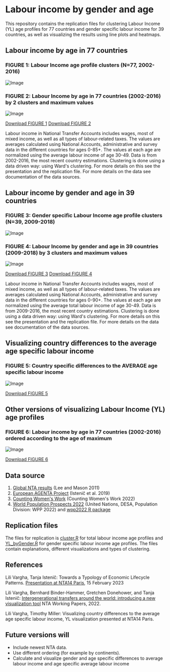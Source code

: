 # Labour income by gender and age

This repository contains the replication files for clustering Labour Income (YL) age profiles for 77 countries and gender specific labour income for 39 countries, as well as visualizing the results using line plots and heatmaps.

## Labour income by age in 77 countries

### FIGURE 1: Labour Income age profile clusters (N=77, 2002-2016)
![Image](https://user-images.githubusercontent.com/68189671/217822610-54cea992-75cc-4aea-8e8b-297c8cf04626.jpg)
### FIGURE 2: Labour Income by age in 77 countries (2002-2016) by 2 clusters and maximum values
![Image](https://user-images.githubusercontent.com/68189671/217785920-4581c8a6-f2b5-4398-b364-67ab416d3598.jpg)

[Download FIGURE 1](https://github.com/LiliVargha/Labour-Income_YL/blob/main/ClusterYL.jpg)
[Download FIGURE 2](https://github.com/LiliVargha/Labour-Income_YL/blob/main/YLclusterViz.jpg)

Labour income in National Transfer Accounts includes wages, most of mixed income, as well as all types of labour-related taxes. The values are averages calculated using National Accounts, administrative and survey data in the different countries for ages 0-85+. The values at each age are normalized using the average labour income of age 30-49. Data is from 2002-2016, the most recent country estimations. Clustering is done using a data driven way: using Ward's clustering. For more details on this see the presentation and the replication file. For more details on the data see documentation of the data sources.

## Labour income by gender and age in 39 countries

### FIGURE 3: Gender specific Labour Income age profile clusters (N=39, 2009-2018)
![Image](https://user-images.githubusercontent.com/68189671/217822610-54cea992-75cc-4aea-8e8b-297c8cf04626.jpg)
### FIGURE 4: Labour Income by gender and age in 39 countries (2009-2018) by 3 clusters and maximum values
![Image](https://user-images.githubusercontent.com/68189671/217785920-4581c8a6-f2b5-4398-b364-67ab416d3598.jpg)

[Download FIGURE 3](https://github.com/LiliVargha/Labour-Income_YL/blob/main/ClusterYL.jpg)
[Download FIGURE 4](https://github.com/LiliVargha/Labour-Income_YL/blob/main/YLclusterViz.jpg)

Labour income in National Transfer Accounts includes wages, most of mixed income, as well as all types of labour-related taxes. The values are averages calculated using National Accounts, administrative and survey data in the different countries for ages 0-90+. The values at each age are normalized using the average total labour income of age 30-49. Data is from 2009-2016, the most recent country estimations. Clustering is done using a data driven way: using Ward's clustering. For more details on this see the presentation and the replication file. For more details on the data see documentation of the data sources.

## Visualizing country differences to the average age specific labour income

### FIGURE 5: Country specific differences to the AVERAGE age specific labour income
![Image](https://user-images.githubusercontent.com/68189671/217836622-d93198e6-a023-49e9-a974-19a054af3033.jpg)

[Download FIGURE 5](https://github.com/LiliVargha/Labour-Income_YL/blob/main/YLdiftiles_o.jpg)

## Other versions of visualizing Labour Income (YL) age profiles

### FIGURE 6: Labour income by age in 77 countries (2002-2016) ordered according to the age of maximum

![Image](https://user-images.githubusercontent.com/68189671/217782623-4506798e-7341-4f95-b84a-edbcf8892971.jpg)

[Download FIGURE 6](https://github.com/LiliVargha/Labour-Income_YL/blob/main/YLViz.jpg)

## Data source
1. [Global NTA results](https://www.ntaccounts.org/web/nta/show/Browse%20database) (Lee and Mason 2011)
2. [European AGENTA Project](http://dataexplorer.wittgensteincentre.org/nta/) (Istenič et al. 2019)
3. [Counting Women's Work](https://www.countingwomenswork.org/data) (Counting Women's Work 2022)
4. [World Population Prospects 2022](https://population.un.org/wpp/) (United Nations, DESA, Population Division: WPP 2022) and [wpp2022 R package](https://github.com/PPgp/wpp2022)

## Replication files
The files for replication is [cluster.R](https://github.com/LiliVargha/Labour-Income_YL/blob/main/cluster.R) for total labour income age profiles and [YL_byGender.R](link) for gender specific labour income age profiles. The files contain explanations, different visualizations and types of clustering.

## References
Lili Vargha, Tanja Istenič: Towards a Typology of Economic Lifecycle Patterns. [Presentation at NTA14 Paris](https://ntaccounts.org/web/nta/show/Documents/Meetings/NTA14%20Abstracts), 15 February 2023

Lili Vargha, Bernhard Binder-Hammer, Gretchen Donehower, and Tanja Istenič: [Intergenerational transfers around the world: introducing a new visualization tool](https://www.ntaccounts.org/web/nta/show/Working%20Papers) NTA Working Papers, 2022.  

Lili Vargha, Timothy Miller: Visualizing country differences to the average age specific labour income, YL visualization presented at NTA14 Paris.

## Future versions will
- Include newest NTA data.
- Use different ordering (for example by continents).
- Calculate and visualize gender and age specific differences to average labour income and age specific average labour income
